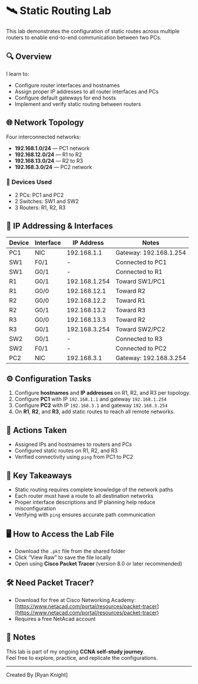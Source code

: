 # 🛰️ Static Routing Lab
This lab demonstrates the configuration of static routes across multiple routers to enable end-to-end communication between two PCs.

## 🔍 Overview
I learn to:
- Configure router interfaces and hostnames
- Assign proper IP addresses to all router interfaces and PCs
- Configure default gateways for end hosts
- Implement and verify static routing between routers

## 🌐 Network Topology
Four interconnected networks:
- **192.168.1.0/24** — PC1 network
- **192.168.12.0/24** — R1 to R2
- **192.168.13.0/24** — R2 to R3
- **192.168.3.0/24** — PC2 network

### 🧰 Devices Used
- 2 PCs: PC1 and PC2
- 2 Switches: SW1 and SW2
- 3 Routers: R1, R2, R3

## 🧾 IP Addressing & Interfaces
| Device | Interface | IP Address       | Notes                      |
|--------|-----------|------------------|----------------------------|
| PC1    | NIC       | 192.168.1.1      | Gateway: 192.168.1.254     |
| SW1    | F0/1      | -                | Connected to PC1           |
| SW1    | G0/1      | -                | Connected to R1            |
| R1     | G0/1      | 192.168.1.254    | Toward SW1/PC1             |
| R1     | G0/0      | 192.168.12.1     | Toward R2                  |
| R2     | G0/0      | 192.168.12.2     | Toward R1                  |
| R2     | G0/1      | 192.168.13.2     | Toward R3                  |
| R3     | G0/0      | 192.168.13.3     | Toward R2                  |
| R3     | G0/1      | 192.168.3.254    | Toward SW2/PC2             |
| SW2    | G0/1      | -                | Connected to R3            |
| SW2    | F0/1      | -                | Connected to PC2           |
| PC2    | NIC       | 192.168.3.1      | Gateway: 192.168.3.254     |

## ⚙️ Configuration Tasks
1. Configure **hostnames** and **IP addresses** on R1, R2, and R3 per topology.
2. Configure **PC1** with IP `192.168.1.1` and gateway `192.168.1.254`
3. Configure **PC2** with IP `192.168.3.1` and gateway `192.168.3.254`
4. On **R1**, **R2**, and **R3**, add static routes to reach all remote networks.

## 🔧 Actions Taken
- Assigned IPs and hostnames to routers and PCs
- Configured static routes on R1, R2, and R3
- Verified connectivity using `ping` from PC1 to PC2

## 🧠 Key Takeaways
- Static routing requires complete knowledge of the network paths
- Each router must have a route to all destination networks
- Proper interface descriptions and IP planning help reduce misconfiguration
- Verifying with `ping` ensures accurate path communication

## 🖥️ How to Access the Lab File
- Download the `.pkt` file from the shared folder
- Click “View Raw” to save the file locally
- Open using **Cisco Packet Tracer** (version 8.0 or later recommended)

## 🛠️ Need Packet Tracer?
- Download for free at Cisco Networking Academy:  
  [https://www.netacad.com/portal/resources/packet-tracer](https://www.netacad.com/portal/resources/packet-tracer)  
- Requires a free NetAcad account

## 🧠 Notes
This lab is part of my ongoing **CCNA self-study journey**.  
Feel free to explore, practice, and replicate the configurations.

---
Created By [Ryan Knight]
